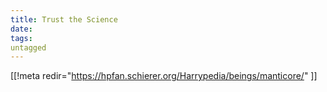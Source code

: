 ```yaml
---
title: Trust the Science
date: 
tags:
untagged
---
```

[[!meta redir="https://hpfan.schierer.org/Harrypedia/beings/manticore/" ]]
